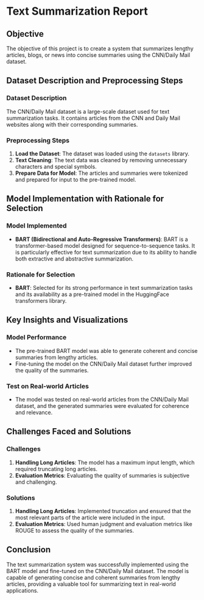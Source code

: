 # Text Summarization Report

## Objective
The objective of this project is to create a system that summarizes lengthy articles, blogs, or news into concise summaries using the CNN/Daily Mail dataset.

## Dataset Description and Preprocessing Steps

### Dataset Description
The CNN/Daily Mail dataset is a large-scale dataset used for text summarization tasks. It contains articles from the CNN and Daily Mail websites along with their corresponding summaries.

### Preprocessing Steps
1. **Load the Dataset**: The dataset was loaded using the `datasets` library.
2. **Text Cleaning**: The text data was cleaned by removing unnecessary characters and special symbols.
3. **Prepare Data for Model**: The articles and summaries were tokenized and prepared for input to the pre-trained model.

## Model Implementation with Rationale for Selection

### Model Implemented
- **BART (Bidirectional and Auto-Regressive Transformers)**: BART is a transformer-based model designed for sequence-to-sequence tasks. It is particularly effective for text summarization due to its ability to handle both extractive and abstractive summarization.

### Rationale for Selection
- **BART**: Selected for its strong performance in text summarization tasks and its availability as a pre-trained model in the HuggingFace transformers library.

## Key Insights and Visualizations

### Model Performance
- The pre-trained BART model was able to generate coherent and concise summaries from lengthy articles.
- Fine-tuning the model on the CNN/Daily Mail dataset further improved the quality of the summaries.

### Test on Real-world Articles
- The model was tested on real-world articles from the CNN/Daily Mail dataset, and the generated summaries were evaluated for coherence and relevance.

## Challenges Faced and Solutions

### Challenges
1. **Handling Long Articles**: The model has a maximum input length, which required truncating long articles.
2. **Evaluation Metrics**: Evaluating the quality of summaries is subjective and challenging.

### Solutions
1. **Handling Long Articles**: Implemented truncation and ensured that the most relevant parts of the article were included in the input.
2. **Evaluation Metrics**: Used human judgment and evaluation metrics like ROUGE to assess the quality of the summaries.

## Conclusion
The text summarization system was successfully implemented using the BART model and fine-tuned on the CNN/Daily Mail dataset. The model is capable of generating concise and coherent summaries from lengthy articles, providing a valuable tool for summarizing text in real-world applications.
